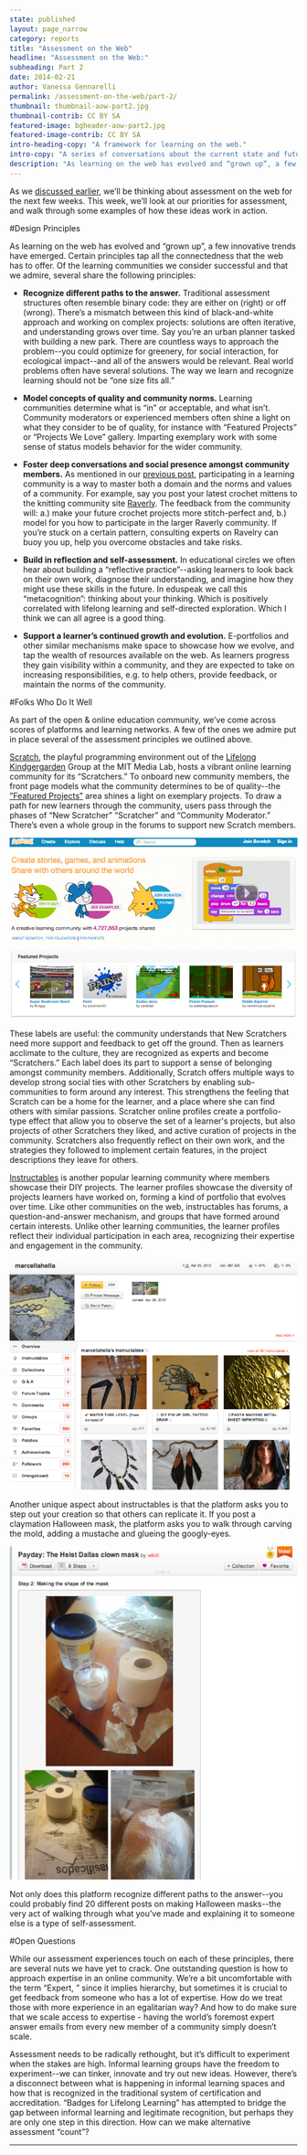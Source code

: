 ```yaml
---
state: published
layout: page_narrow
category: reports
title: "Assessment on the Web" 
headline: "Assessment on the Web:" 
subheading: Part 2
date: 2014-02-21
author: Vanessa Gennarelli
permalink: /assessment-on-the-web/part-2/
thumbnail: thumbnail-aow-part2.jpg
thumbnail-contrib: CC BY SA
featured-image: bgheader-aow-part2.jpg
featured-image-contrib: CC BY SA
intro-heading-copy: "A framework for learning on the web."
intro-copy: "A series of conversations about the current state and future of learning online. Brought to you by the folks at Peer 2 Peer University."
description: "As learning on the web has evolved and “grown up”, a few innovative trends have emerged. Certain principles tap all the connectedness that the web has to offer. Of the learning communities we consider successful and that we admire, several share the some principles"
---
```


As we [discussed earlier](http://reports.p2pu.org/assessment-on-the-web/part-1/), 
we’ll be thinking about assessment on the web for the next few weeks. 
This week, we’ll look at our priorities for assessment, and walk through some examples of how 
these ideas work in action.

#Design Principles

As learning on the web has evolved and “grown up”, a few innovative trends have emerged. Certain 
principles tap all the connectedness that the web has to offer. Of the learning communities we 
consider successful and that we admire, several share the following principles:
	
* **Recognize different paths to the answer.** 
Traditional assessment structures often resemble binary code: they are either on (right) or off 
(wrong). There’s a mismatch between this kind of black-and-white approach and working on complex
 projects: solutions are often iterative, and understanding grows over time. Say you’re an urban
  planner tasked with building a new park. There are countless ways to approach the problem--you
   could optimize for greenery, for social interaction, for ecological impact--and all of the 
   answers would be relevant. Real world problems often have several solutions. The way we learn
    and recognize learning should not be “one size fits all.”
    
* **Model concepts of quality and community norms.**
Learning communities determine what is “in” or acceptable, and what isn’t. Community moderators 
or experienced members often shine a light on what they consider to be of quality, 
for instance with “Featured Projects” or “Projects We Love” gallery. Imparting exemplary work 
with some sense of status models behavior for the wider community.

* **Foster deep conversations and social presence amongst community members.**
As mentioned in our [previous post](http://reports.p2pu.org/assessment-on-the-web/part-1/), participating in a learning community is a way to master both
 a domain and the norms and values of a community. For example, say you post your latest crochet
  mittens to the knitting community site [Raverly](https://www.ravelry.com). The feedback from the
   community will: a.) make your future crochet projects more stitch-perfect and, 
   b.) model for you how to participate in the larger Raverly community. If you’re stuck on a 
   certain pattern, consulting experts on Ravelry can buoy you up, help you overcome obstacles 
   and take risks.
   
* **Build in reflection and self-assessment.**
In educational circles we often hear about building a “reflective practice”--asking learners to 
look back on their own work, diagnose their understanding, and imagine how they might use these 
skills in the future. In eduspeak we call this “metacognition”: thinking about your thinking. 
Which is positively correlated with lifelong learning and self-directed exploration. Which I 
think we can all agree is a good thing.

* **Support a learner’s continued growth and evolution.**
E-portfolios and other similar mechanisms make space to showcase how we evolve, 
and tap the wealth of resources available on the web. As learners progress they gain visibility 
within a community, and they are expected to take on increasing responsibilities, 
e.g. to help others, provide feedback, or maintain the norms of the community.

#Folks Who Do It Well

As part of the open & online education community, we’ve come across scores of platforms and 
learning networks. A few of the ones we admire put in place several of the assessment principles
 we outlined above.
 
[Scratch](http://scratch.mit.edu/), the playful programming environment out of the [Lifelong 
Kindgergarden](http://llk.media.mit.edu/) Group at the MIT Media Lab, 
hosts a vibrant online learning community for its “Scratchers.” To onboard new community members,
 the front page models what the community determines to be of quality--the [”Featured Projects”](http://scratch.mit.edu/) 
 area shines a light on exemplary projects. To draw a path for new learners through the 
 community, users pass through the phases of “New Scratcher” “Scratcher” and “Community 
 Moderator.” There’s even a whole group in the forums to support new Scratch members.
 
![Screengrab Scratch, CC BY SA](/img/content/aow/scratch.png "Scratch screen, CC BY SA")

These labels are useful: the community understands that New Scratchers need more support and 
feedback to get off the ground. Then as learners acclimate to the culture, 
they are recognized as experts and become “Scratchers.” Each label does its part to support a 
sense of belonging amongst community members. Additionally, Scratch offers multiple ways to 
develop strong social ties with other Scratchers by enabling sub-communities to form around any 
interest. This strengthens the feeling that Scratch can be a home for the learner, 
and a place where she can find others with similar passions. Scratcher online profiles create a 
portfolio-type effect that allow you to observe the set of a learner's projects, 
but also projects of other Scratchers they liked, and active curation of projects in the 
community. Scratchers also frequently reflect on their own work, 
and the strategies they followed to implement certain features, in the project descriptions they
 leave for others.
 
[Instructables](http://www.instructables.com/) is another popular learning community where 
members showcase their DIY projects. The learner profiles showcase the diversity of projects 
learners have worked on, forming a kind of portfolio that evolves over time. Like other 
communities on the web, instructables has forums, a question-and-answer mechanism, 
and groups that have formed around certain interests. Unlike other learning communities, 
the learner profiles reflect their individual participation in each area, 
recognizing their expertise and engagement in the community.

![Screengrab Instructables, CC BY SA](/img/content/aow/instructables.png "Instructables screen, CC BY SA")

Another unique aspect about instructables is that the platform asks you to step out your 
creation so that others can replicate it. If you post a claymation Halloween mask, 
the platform asks you to walk through carving the mold, adding a mustache and glueing the 
googly-eyes.

![Screengrab Instructables, CC BY SA](/img/content/aow/instructables_2.png "Instructables screen, CC BY SA")

Not only does this platform recognize different paths to the answer--you could probably find 20 
different posts on making Halloween masks--the very act of walking through what you’ve made and 
explaining it to someone else is a type of self-assessment. 

#Open Questions

While our assessment experiences touch on each of these principles, 
there are several nuts we have yet to crack. One outstanding question is how to approach 
expertise in an online community. We’re a bit uncomfortable with the term “Expert,
” since it implies hierarchy, but sometimes it is crucial to get feedback from someone who has a
 lot of expertise. How do we treat those with more experience in an egalitarian way? And how to 
 do make sure that we scale access to expertise - having the world’s foremost expert answer 
 emails from every new member of a community simply doesn’t scale.
 
Assessment needs to be radically rethought, but it’s difficult to experiment when the stakes are
 high. Informal learning groups have the freedom to experiment--we can tinker, 
 innovate and try out new ideas. However, there’s a disconnect between what is happening in 
 informal learning spaces and how that is recognized in the traditional system of certification 
 and accreditation. “Badges for Lifelong Learning” has attempted to bridge the gap between 
 informal learning and legitimate recognition, but perhaps they are only one step in this 
 direction. How can we make alternative assessment “count”?
 
<hr>
<div class="col-md-12 content">
	<div id="disqus_thread"></div>
	<script type="text/javascript">
		/* * * CONFIGURATION VARIABLES: EDIT BEFORE PASTING INTO YOUR WEBPAGE * * */
		var disqus_shortname = 'assessmentonthewebpart1'; // required: replace example with your forum shortname
		var disqus_url = 'http://reports.p2pu.org/reports/assessment_on_the_web/part_2/index.html';

		/* * * DON'T EDIT BELOW THIS LINE * * */
		(function () {
			var dsq = document.createElement('script');
			dsq.type = 'text/javascript';
			dsq.async = true;
			dsq.src = '//' + disqus_shortname + '.disqus.com/embed.js';
			(document.getElementsByTagName('head')[0] || document.getElementsByTagName('body')[0]).appendChild(dsq);
		})();
	</script>
	<noscript>Please enable JavaScript to view the <a href="http://disqus.com/?ref_noscript">comments powered by
																							 Disqus.</a></noscript>
	<a href="http://disqus.com" class="dsq-brlink">comments powered by <span class="logo-disqus">Disqus</span></a>

</div>
